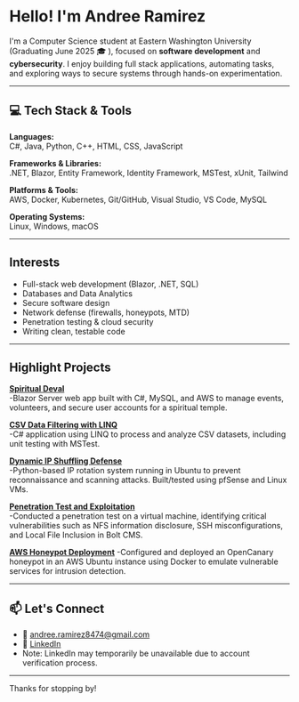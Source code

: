# Hello! I'm Andree Ramirez

I'm a Computer Science student at Eastern Washington University (Graduating June 2025 🎓 ), focused on **software development** and **cybersecurity**. I enjoy building full stack applications, automating tasks, and exploring ways to secure systems through hands-on experimentation.

---

## 💻 Tech Stack & Tools

**Languages:**  
C#, Java, Python, C++, HTML, CSS, JavaScript

**Frameworks & Libraries:**  
.NET, Blazor, Entity Framework, Identity Framework, MSTest, xUnit, Tailwind 

**Platforms & Tools:**  
AWS, Docker, Kubernetes, Git/GitHub, Visual Studio, VS Code, MySQL  

**Operating Systems:**  
Linux, Windows, macOS

---

## Interests

- Full-stack web development (Blazor, .NET, SQL)
- Databases and Data Analytics
- Secure software design
- Network defense (firewalls, honeypots, MTD)
- Penetration testing & cloud security
- Writing clean, testable code

---

## Highlight Projects

**[Spiritual Deval](https://github.com/Sanmeet-EWU/cscd-488-490-project-spiritual-deval)**  
-Blazor Server web app built with C#, MySQL, and AWS to manage events, volunteers, and secure user accounts for a spiritual temple.

**[CSV Data Filtering with LINQ](https://github.com/Aramirez61/EWU-CSCD371-2024-Winter/tree/LINQ_DATA_FILTERING)**  
-C# application using LINQ to process and analyze CSV datasets, including unit testing with MSTest.

**[Dynamic IP Shuffling Defense](https://drive.google.com/file/d/12Uwjm2qxqHEAN82_29VmoJU0ZBP2bNEu/view)**  
-Python-based IP rotation system running in Ubuntu to prevent reconnaissance and scanning attacks. Built/tested using pfSense and Linux VMs.  


**[Penetration Test and Exploitation](https://drive.google.com/file/d/1AXwRPOQWVj0ax8p2aFxKuNUd1mWmR3cs/view?usp=sharing**)**  
-Conducted a penetration test on a virtual machine, identifying critical vulnerabilities such as NFS information disclosure, SSH misconfigurations, and Local File Inclusion in Bolt CMS. 

**[AWS Honeypot Deployment](https://drive.google.com/file/d/1t8kPwWOruTE3tBG9jbGhvw2HLHvB_Jdw/view?usp=sharing)**
-Configured and deployed an OpenCanary honeypot in an AWS Ubuntu instance using Docker to emulate vulnerable services for intrusion detection.

---

## 📫 Let's Connect

- 📧 andree.ramirez8474@gmail.com  
- 🔗 [LinkedIn](https://linkedin.com/in/andree-ramirez61)
- Note: LinkedIn may temporarily be unavailable due to account verification process.

---

Thanks for stopping by!
